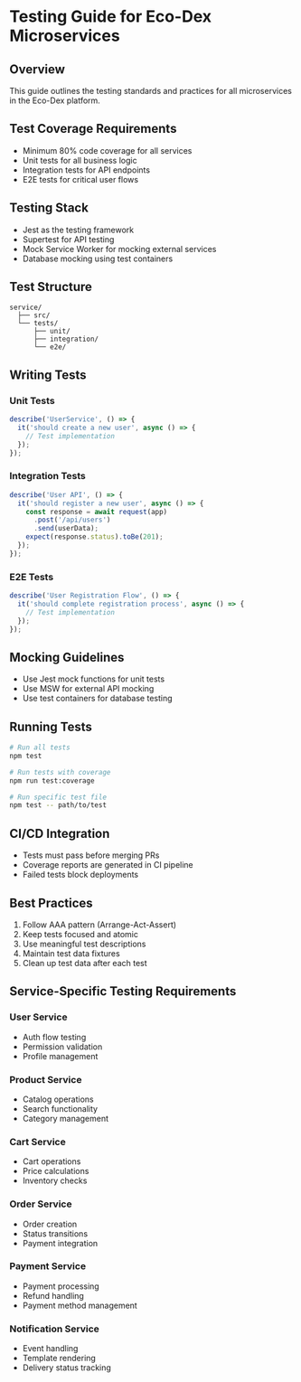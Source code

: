 # Testing Guide for Eco-Dex Microservices

## Overview
This guide outlines the testing standards and practices for all microservices in the Eco-Dex platform.

## Test Coverage Requirements
- Minimum 80% code coverage for all services
- Unit tests for all business logic
- Integration tests for API endpoints
- E2E tests for critical user flows

## Testing Stack
- Jest as the testing framework
- Supertest for API testing
- Mock Service Worker for mocking external services
- Database mocking using test containers

## Test Structure
```
service/
  ├── src/
  └── tests/
      ├── unit/
      ├── integration/
      └── e2e/
```

## Writing Tests

### Unit Tests
```typescript
describe('UserService', () => {
  it('should create a new user', async () => {
    // Test implementation
  });
});
```

### Integration Tests
```typescript
describe('User API', () => {
  it('should register a new user', async () => {
    const response = await request(app)
      .post('/api/users')
      .send(userData);
    expect(response.status).toBe(201);
  });
});
```

### E2E Tests
```typescript
describe('User Registration Flow', () => {
  it('should complete registration process', async () => {
    // Test implementation
  });
});
```

## Mocking Guidelines
- Use Jest mock functions for unit tests
- Use MSW for external API mocking
- Use test containers for database testing

## Running Tests
```bash
# Run all tests
npm test

# Run tests with coverage
npm run test:coverage

# Run specific test file
npm test -- path/to/test
```

## CI/CD Integration
- Tests must pass before merging PRs
- Coverage reports are generated in CI pipeline
- Failed tests block deployments

## Best Practices
1. Follow AAA pattern (Arrange-Act-Assert)
2. Keep tests focused and atomic
3. Use meaningful test descriptions
4. Maintain test data fixtures
5. Clean up test data after each test

## Service-Specific Testing Requirements

### User Service
- Auth flow testing
- Permission validation
- Profile management

### Product Service
- Catalog operations
- Search functionality
- Category management

### Cart Service
- Cart operations
- Price calculations
- Inventory checks

### Order Service
- Order creation
- Status transitions
- Payment integration

### Payment Service
- Payment processing
- Refund handling
- Payment method management

### Notification Service
- Event handling
- Template rendering
- Delivery status tracking